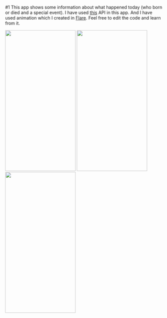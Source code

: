 #1
This app shows some information about what happened today (who born or died and a special event).
I have used [this](https://history.muffinlabs.com/) API in this app.
And I have used animation which I created in [Flare](https://rive.app/a/mechashadow/files/flare/today/preview).
Feel free to edit the code and learn from it.
<p float="left">
  <img src="https://user-images.githubusercontent.com/57795657/71729099-88267980-2e47-11ea-9bd8-51d962368a64.jpg" width="225" height = "450">
  <img src="https://user-images.githubusercontent.com/57795657/71729415-51049800-2e48-11ea-9e6a-7bebd99966ad.jpg" width="225" height = "450">
  <img src="https://user-images.githubusercontent.com/57795657/71729471-7e514600-2e48-11ea-9a32-7a5543feecd3.jpg" width="225" height = "450">
</p>
